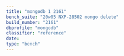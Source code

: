 ```yaml
---
title: "mongodb 1 2161"
bench_suite: "20w05 NXP-28502 mongo delete"
build_number: "2161"
dbprofile: "mongodb"
classifier: "reference"
date: 
type: "bench"
---
```

